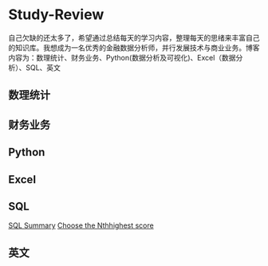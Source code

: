 # Study-Review
自己欠缺的还太多了，希望通过总结每天的学习内容，整理每天的思绪来丰富自己的知识库。我想成为一名优秀的金融数据分析师，并行发展技术与商业业务。博客内容为：数理统计、财务业务、Python(数据分析及可视化)、Excel（数据分析）、SQL、英文
## 数理统计
## 财务业务
## Python
## Excel
## SQL
[SQL Summary](https://github.com/QuXiangjie/Study-Review/issues/1#issue-2190108775)
[Choose the Nthhighest score](https://github.com/QuXiangjie/Study-Review/issues/2#issue-2192501103)
## 英文
